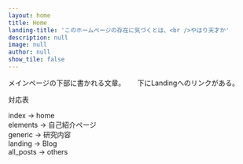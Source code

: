 ```yaml
---
layout: home
title: Home
landing-title: 'このホームページの存在に気づくとは、<br />やはり天才か'
description: null
image: null
author: null
show_tile: false
---
```


メインページの下部に書かれる文章。　　
下にLandingへのリンクがある。

対応表

index -> home  
elements -> 自己紹介ページ  
generic -> 研究内容  
landing -> Blog  
all_posts -> others  